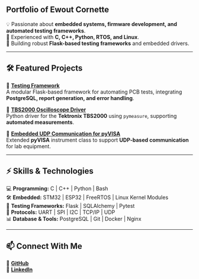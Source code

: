 ## Portfolio of Ewout Cornette 


💡 Passionate about **embedded systems, firmware development, and automated testing frameworks**.  
🔹 Experienced with **C, C++, Python, RTOS, and Linux**.  
🔹 Building robust **Flask-based testing frameworks** and embedded drivers.  

---

## 🛠 Featured Projects  

🔹 **[Testing Framework](https://github.com/yourusername/testing-framework)**  
A modular Flask-based framework for automating PCB tests, integrating **PostgreSQL, report generation, and error handling**.  

🔹 **[TBS2000 Oscilloscope Driver](https://github.com/yourusername/tbs2000-driver)**  
Python driver for the **Tektronix TBS2000** using `pymeasure`, supporting **automated measurements**.  

🔹 **[Embedded UDP Communication for pyVISA](https://github.com/yourusername/udp-pyvisa)**  
Extended **pyVISA** instrument class to support **UDP-based communication** for lab equipment.  

---

## ⚡ Skills & Technologies  

💻 **Programming:** C | C++ | Python | Bash  
🛠 **Embedded:** STM32 | ESP32 | FreeRTOS | Linux Kernel Modules  
📡 **Testing Frameworks:** Flask | SQLAlchemy | Pytest  
🔗 **Protocols:** UART | SPI | I2C | TCP/IP | UDP  
📊 **Database & Tools:** PostgreSQL | Git | Docker | Nginx  

---

## 📫 Connect With Me  

🔗 **[GitHub](https://github.com/ewoutcornette)**  
🔗 **[LinkedIn](https://www.linkedin.com/in/ewoutcornette/)**  
